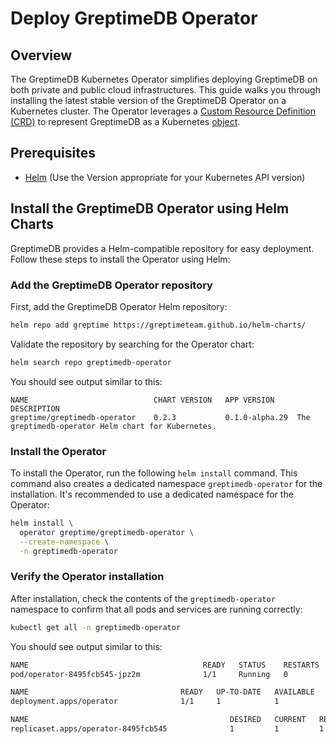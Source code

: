 # Deploy GreptimeDB Operator

## Overview
The GreptimeDB Kubernetes Operator simplifies deploying GreptimeDB on both private and public cloud infrastructures. This guide walks you through installing the latest stable version of the GreptimeDB Operator on a Kubernetes cluster. The Operator leverages a [Custom Resource Definition (CRD)](https://kubernetes.io/docs/concepts/extend-kubernetes/api-extension/custom-resources/#customresourcedefinitions) to represent GreptimeDB as a Kubernetes [object](https://kubernetes.io/docs/concepts/overview/working-with-objects/).


## Prerequisites
- [Helm](https://helm.sh/docs/intro/install/) (Use the Version appropriate for your Kubernetes API version)

## Install the GreptimeDB Operator using Helm Charts

GreptimeDB provides a Helm-compatible repository for easy deployment. Follow these steps to install the Operator using Helm:

### Add the GreptimeDB Operator repository
First, add the GreptimeDB Operator Helm repository:
```bash
helm repo add greptime https://greptimeteam.github.io/helm-charts/
```

Validate the repository by searching for the Operator chart:
```bash
helm search repo greptimedb-operator
```

You should see output similar to this:
```
NAME                        	CHART VERSION	APP VERSION   	DESCRIPTION
greptime/greptimedb-operator	0.2.3        	0.1.0-alpha.29	The greptimedb-operator Helm chart for Kubernetes.
```

### Install the Operator
To install the Operator, run the following `helm install` command. This command also creates a dedicated namespace `greptimedb-operator` for the installation. It's recommended to use a dedicated namespace for the Operator:
```bash
helm install \
  operator greptime/greptimedb-operator \
  --create-namespace \
  -n greptimedb-operator
```

### Verify the Operator installation
After installation, check the contents of the `greptimedb-operator` namespace to confirm that all pods and services are running correctly:
```bash
kubectl get all -n greptimedb-operator
```

You should see output similar to this:
```bash
NAME                                       READY   STATUS    RESTARTS   AGE
pod/operator-8495fcb545-jpz2m              1/1     Running   0          17s

NAME                                  READY   UP-TO-DATE   AVAILABLE   AGE
deployment.apps/operator              1/1     1            1           17s

NAME                                             DESIRED   CURRENT   READY   AGE
replicaset.apps/operator-8495fcb545              1         1         1       17s
```